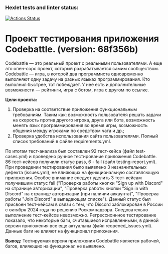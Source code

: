 ### Hexlet tests and linter status:
[![Actions Status](https://github.com/IrinaNosova07/qa-engineer-project-85/actions/workflows/hexlet-check.yml/badge.svg)](https://github.com/IrinaNosova07/qa-engineer-project-85/actions)

# **Проект тестирования приложения Codebattle. (version: 68f356b)**

Codebattle — это реальный проект с реальными пользователями. А еще это опен-сорс проект, который разрабатывается самим сообществом.
Codebattle — игра, в которой два программиста одновременно выполняют одну задачу на разных языках программирования. Кто выполнил быстрее, тот побеждает. У нее есть и дополнительные возможности — рейтинги, игра с ботом, игра с другом по ссылке.

**Цели проекта:**

1. Проверка на соответствие приложения функциональным требованиям. Таким как: возможность пользователя решать задачи на скорость против другого игрока, друга или бота, возможность менять язык программирования во время игры, возможность общения между игроками по средством чата и др.;
2. Проверка удобства использования сайта пользователями.
Полный список требований в файле requirements.yml.

По итогам тест-анализа был составлен 92 тест-кейса (файл test-cases.yml) и проведено ручное тестирование приложения Codebattle. 86 тест-кейсов получили статус pass, 6 - fail (файл testing-report.yml).
При проведении тестирования было выявлено 3 незначительных дефекта (issues.yml), не влияющих на функциональную составляющую приложения. 
Особое внимание следует уделить 3 тест-кейсам получившим статус fail ("Проверка работы кнопки "Sign up with Discord" на странице авторизации", "Проверка работы кнопки "Sign in with Discord" на странице авторизации (при наличии аккаунта)", "Проверка работы "Join Discord" в выпадающем списке"). Данный статус был присвоен тест-кейсам в связи с тем, что Discord заблокирован в России с октября 2024 года по решению Роскомнадзора. Следовательно выполнение тест-кейсов невозможно.
Регрессионнное тестирование показало, что некоторые баги, считавшиеся исправленными, в данной версии приложения все еще актуальны (файл reopened_issues.yml). Данные баги не влияют на функционал приложения.

**Вывод:**
Тестируемая версия приложения Codebattle является рабочей, багов, влияющих на функционал не выявлено.
